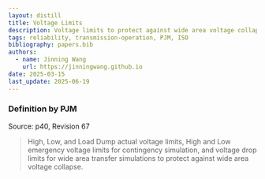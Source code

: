 ```yaml
---
layout: distill
title: Voltage Limits
description: Voltage limits to protect against wide area voltage collapse.
tags: reliability, transmission-operation, PJM, ISO
bibliography: papers.bib
authors:
  - name: Jinning Wang
    url: https://jinningwang.github.io
date: 2025-03-15
last_update: 2025-06-19
---
```


### Definition by PJM

Source: <d-cite key="pjm2024m3"></d-cite> p40, Revision 67

> High, Low, and Load Dump actual voltage limits, High and Low emergency voltage limits for contingency simulation, and voltage drop limits for wide area transfer simulations to protect against wide area voltage collapse.
